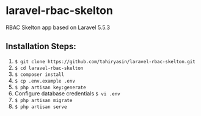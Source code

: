 # laravel-rbac-skelton
RBAC Skelton app based on Laravel 5.5.3


## Installation Steps:

1. `$ git clone https://github.com/tahiryasin/laravel-rbac-skelton.git`
2. `$ cd laravel-rbac-skelton`
3. `$ composer install`
4. `$ cp .env.example .env`
5. `$ php artisan key:generate`
6. Configure database credentials `$ vi .env`
7. `$ php artisan migrate`
8. `$ php artisan serve`
